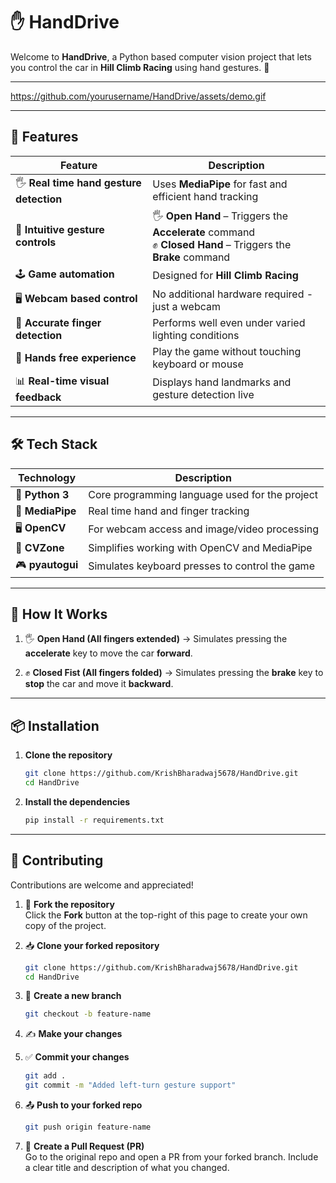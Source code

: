 # ✋ HandDrive

Welcome to **HandDrive**, a Python based computer vision project that lets you control the car in **Hill Climb Racing** using hand gestures. 🚀

---

https://github.com/yourusername/HandDrive/assets/demo.gif  

---

## 🧠 Features

| Feature                                  | Description                                                        |
| ---------------------------------------- | ------------------------------------------------------------------ |
| 🖐️ **Real time hand gesture detection** | Uses **MediaPipe** for fast and efficient hand tracking            |
| 🚗 **Intuitive gesture controls**        | 🖐️ **Open Hand** – Triggers the **Accelerate** command  <br/> ✊ **Closed Hand** – Triggers the **Brake** command |
| 🕹️ **Game automation**                   | Designed for **Hill Climb Racing**                                 |
| 🖥️ **Webcam based control**              | No additional hardware required - just a webcam                    |
| 🎯 **Accurate finger detection**         | Performs well even under varied lighting conditions                |
| 🔄 **Hands free experience**             | Play the game without touching keyboard or mouse                   |
| 📊 **Real-time visual feedback**         | Displays hand landmarks and gesture detection live                 |

---

## 🛠️ Tech Stack

| Technology                                              | Description                                    |
| ------------------------------------------------------- | ---------------------------------------------- |
| 🐍 **Python 3**                                         | Core programming language used for the project |
| 🤖 **MediaPipe**                                        | Real time hand and finger tracking             |
| 🖥️ **OpenCV**                                           | For webcam access and image/video processing   |
| 🧰 **CVZone**                                           | Simplifies working with OpenCV and MediaPipe   |
| 🎮 **pyautogui**                                        | Simulates keyboard presses to control the game |

---

## 🚀 How It Works

1. 🖐️ **Open Hand (All fingers extended)**
   → Simulates pressing the **accelerate** key to move the car **forward**.

2. ✊ **Closed Fist (All fingers folded)**
   → Simulates pressing the **brake** key to **stop** the car and move it **backward**.

---

## 📦 Installation

1. **Clone the repository**  
   ```bash
   git clone https://github.com/KrishBharadwaj5678/HandDrive.git
   cd HandDrive
   ```

2. **Install the dependencies**

   ```bash
   pip install -r requirements.txt
   ```

---

## 🤝 Contributing

Contributions are welcome and appreciated!

1. 🍴 **Fork the repository**  
   Click the **Fork** button at the top-right of this page to create your own copy of the project.

2. 📥 **Clone your forked repository**
     
   ```bash
   git clone https://github.com/KrishBharadwaj5678/HandDrive.git
   cd HandDrive
   ```

4. 🌱 **Create a new branch**
   
   ```bash
   git checkout -b feature-name
   ```

5. ✍️ **Make your changes**  

6. ✅ **Commit your changes**
   
   ```bash
   git add .
   git commit -m "Added left-turn gesture support"
   ```

8. 📤 **Push to your forked repo**
   
   ```bash
   git push origin feature-name
   ```

10. 📩 **Create a Pull Request (PR)**  
   Go to the original repo and open a PR from your forked branch. Include a clear title and description of what you changed.
